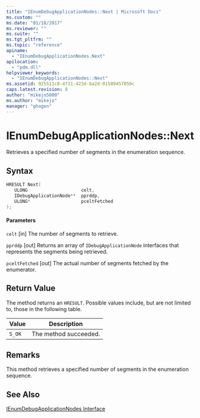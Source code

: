 ```yaml
---
title: "IEnumDebugApplicationNodes::Next | Microsoft Docs"
ms.custom: ""
ms.date: "01/18/2017"
ms.reviewer: ""
ms.suite: ""
ms.tgt_pltfrm: ""
ms.topic: "reference"
apiname:
  - "IEnumDebugApplicationNodes.Next"
apilocation:
  - "pdm.dll"
helpviewer_keywords:
  - "IEnumDebugApplicationNodes::Next"
ms.assetid: 925511c8-4f11-423d-ba2d-01589457050c
caps.latest.revision: 8
author: "mikejo5000"
ms.author: "mikejo"
manager: "ghogen"
---
```

# IEnumDebugApplicationNodes::Next
Retrieves a specified number of segments in the enumeration sequence.

## Syntax

```cpp
HRESULT Next(
   ULONG                    celt,
   IDebugApplicationNode**  pprddp,
   ULONG*                   pceltFetched
);
```

#### Parameters
 `celt`
 [in] The number of segments to retrieve.

 `pprddp`
 [out] Returns an array of `IDebugApplicationNode` interfaces that represents the segments being retrieved.

 `pceltFetched`
 [out] The actual number of segments fetched by the enumerator.

## Return Value
 The method returns an `HRESULT`. Possible values include, but are not limited to, those in the following table.

|Value|Description|
|-----------|-----------------|
|`S_OK`|The method succeeded.|

## Remarks
 This method retrieves a specified number of segments in the enumeration sequence.

## See Also
 [IEnumDebugApplicationNodes Interface](../../winscript/reference/ienumdebugapplicationnodes-interface.md)